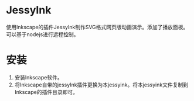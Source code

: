 # JessyInk
使用Inkscape的插件JessyInk制作SVG格式网页版动画演示。添加了播放面板。可以基于nodejs进行远程控制。

# 安装
1. 安装Inkscape软件。
2. 将Inkscape自带的jessyInk插件更换为本jessyink。将本jessyink文件复制到Inkscape的插件目录即可。

